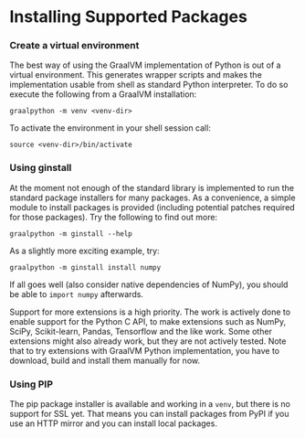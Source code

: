 # Installing Supported Packages

### Create a virtual environment
The best way of using the GraalVM implementation of Python is out of a virtual
environment. This generates wrapper scripts and makes the implementation usable
from shell as standard Python interpreter. To do so execute the following from a
GraalVM installation:

```shell
graalpython -m venv <venv-dir>
```

To activate the environment in your shell session call:

```shell
source <venv-dir>/bin/activate
```

### Using ginstall
At the moment not enough of the standard library is implemented to run the
standard package installers for many packages. As a convenience, a
simple module to install packages is provided (including
potential patches required for those packages). Try the following to find out
more:

```shell
graalpython -m ginstall --help
```

As a slightly more exciting example, try:

```shell
graalpython -m ginstall install numpy
```

If all goes well (also consider native dependencies of NumPy), you should be
able to `import numpy` afterwards.

Support for more extensions is a high priority. The work is actively done
to enable support for the Python C API, to make extensions such as NumPy, SciPy,
Scikit-learn, Pandas, Tensorflow and the like work. Some other extensions might
also already work, but they are not actively tested. Note that to try extensions
with GraalVM Python implementation, you have to download, build and install them manually
for now.

### Using PIP
The pip package installer is available and working in a `venv`, but there is no
support for SSL yet. That means you can install packages from PyPI if you use an
HTTP mirror and you can install local packages.
